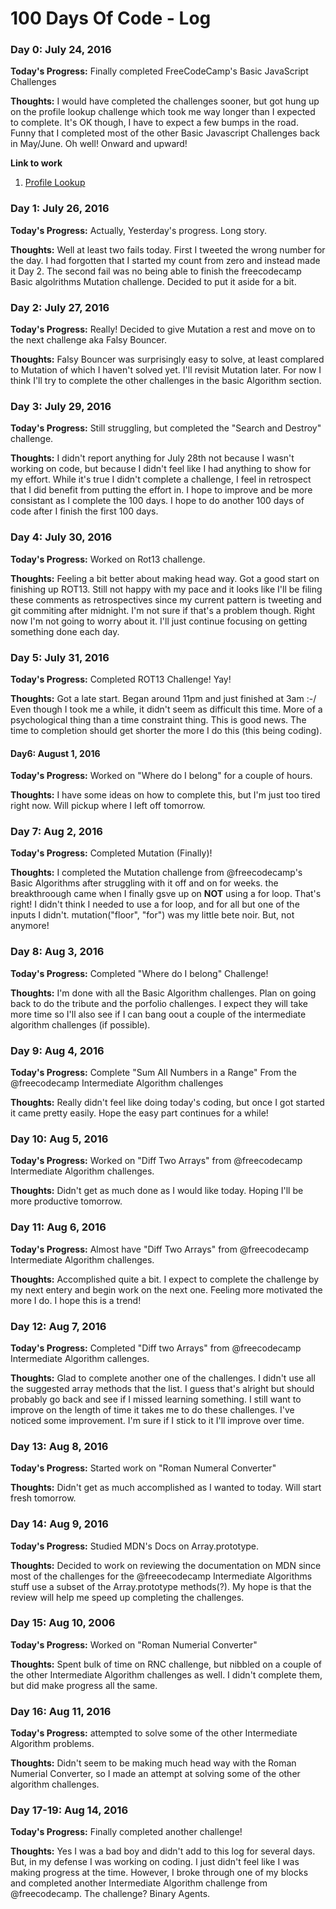 # 100 Days Of Code - Log
### Day 0: July 24, 2016

**Today's Progress:** Finally completed FreeCodeCamp's Basic JavaScript Challenges

**Thoughts:** I would have completed the challenges sooner, but got hung up on the profile lookup challenge which took me way longer than I expected to complete. It's OK though, I have to expect a few bumps in the road. Funny that I completed most of the other Basic Javascript Challenges back in May/June. Oh well! Onward and upward!

**Link to work**
1. [Profile Lookup](https://www.freecodecamp.com/challenges/profile-lookup)

### Day 1: July 26, 2016

**Today's Progress:** Actually, Yesterday's progress. Long story.

**Thoughts:** Well at least two fails today. First I tweeted the wrong number for the day. I had forgotten that I started my count from zero and instead made it Day 2. The second fail was no being able to  finish the freecodecamp Basic algolrithms Mutation challenge. Decided to put it aside for a bit.


### Day 2: July 27, 2016

**Today's Progress:** Really! Decided to give Mutation a rest and move on to the next challenge aka Falsy Bouncer.

**Thoughts:** Falsy Bouncer was surprisingly easy to solve, at least complared to Mutation of which I haven't solved yet. I'll revisit Mutation later. For now I think I'll try to complete the other challenges in the basic Algorithm section.

### Day 3: July 29, 2016

**Today's Progress:** Still struggling, but completed the "Search and Destroy" challenge.

**Thoughts:** I didn't report anything for July 28th not because I wasn't working on code, but because I didn't feel like I had anything to show for my effort. While it's true I didn't complete a challenge, I feel in retrospect that I did benefit from putting the effort in. I hope to improve and be more consistant as I complete the 100 days. I hope to do another 100 days of code after I finish the first 100 days.

### Day 4: July 30, 2016

**Today's Progress:** Worked on Rot13 challenge.

**Thoughts:** Feeling a bit better about making head way. Got a good start on finishing up ROT13. Still not happy with my pace and it looks like I'll be filing these comments as retrospectives since my current pattern is tweeting and git commiting after midnight. I'm not sure if that's a problem though. Right now I'm not going to worry about it. I'll just continue focusing on getting something done each day.


### Day 5: July 31, 2016

**Today's Progress:** Completed ROT13 Challenge! Yay!

**Thoughts:** Got a late start. Began around 11pm and just finished at 3am :-/ Even though I took me a while, it didn't seem as difficult this time. More of a psychological thing than a time constraint thing. This is good news. The time to completion should get shorter the more I do this (this being coding).

#### Day6: August 1, 2016

**Today's Progress:** Worked on "Where do I belong" for a couple of hours.

**Thoughts:** I have some ideas on how to complete this, but I'm just too tired right now. Will pickup where I left off tomorrow.


### Day 7: Aug 2, 2016

**Today's Progress:** Completed Mutation (Finally)!

**Thoughts:** I completed the Mutation challenge from @freecodecamp's Basic Algorithms after struggling with it off and on for weeks. the breakthroough came when I finally gsve up on **NOT** using a for loop. That's right! I didn't think I needed to use a for loop, and for all but one of the inputs I didn't. mutation("floor", "for") was my little bete noir. But, not anymore!


### Day 8: Aug 3, 2016

**Today's Progress:** Completed "Where do I belong" Challenge!

**Thoughts:** I'm done with all the Basic Algorithm challenges. Plan on going back to do the tribute and the porfolio challenges. I expect they will take more time so I'll  also see if I can bang oout a couple of the intermediate algorithm challenges (if possible).


### Day 9: Aug 4, 2016

**Today's Progress:** Complete "Sum All Numbers in a Range" From the @freecodecamp Intermediate Algorithm challenges

**Thoughts:** Really didn't feel like doing today's coding, but once I got started it came pretty easily.
Hope the easy part continues for a while!

### Day 10: Aug 5, 2016

**Today's Progress:** Worked on "Diff Two Arrays" from @freecodecamp Intermediate Algorithm challenges.

**Thoughts:** Didn't get as much done as I would like today. Hoping I'll be more productive tomorrow.

### Day 11: Aug 6, 2016

**Today's Progress:** Almost have "Diff Two Arrays" from @freecodecamp Intermediate Algorithm challenges.

**Thoughts:** Accomplished quite a bit. I expect to complete the challenge by my next entery and begin work on the next one. Feeling more motivated the more I do. I hope this is a trend! 


### Day 12: Aug 7, 2016

**Today's Progress:** Completed "Diff two Arrays" from @freecodecamp Intermediate Algorithm callenges.

**Thoughts:** Glad to complete another one of the challenges. I didn't use all the suggested array methods that the list. I guess that's alright but should probably go back and see if I missed learning something. I still want to improve on the length of time it takes me to do these challenges. I've noticed some improvement. I'm sure if I stick to it I'll improve over time.


### Day 13: Aug 8, 2016

**Today's Progress:** Started work on "Roman Numeral Converter"

**Thoughts:** Didn't get as much accomplished as I wanted to today. Will start fresh tomorrow.

### Day 14: Aug 9, 2016

**Today's Progress:** Studied MDN's Docs on Array.prototype.<stuff>

**Thoughts:** Decided to work on reviewing the documentation on MDN since most of the challenges for the @freeecodecamp Intermediate Algorithms stuff use a subset of the Array.prototype methods(?). My hope is that the review will help me speed up completing the challenges.

### Day 15: Aug 10, 2006

**Today's Progress:** Worked on "Roman Numerial Converter"

**Thoughts:** Spent bulk of time on RNC challenge, but nibbled on a couple of the other Intermediate Algorithm challenges as well. I didn't complete them, but did make progress all the same.

### Day 16: Aug 11, 2016

**Today's Progress:** attempted to solve some of the other Intermediate Algorithm problems.

**Thoughts:** Didn't seem to be making much head way with the Roman Numerial Converter, so I made an attempt at solving some of the other algorithm challenges. 

### Day 17-19:  Aug 14, 2016

**Today's Progress:** Finally completed another challenge!

**Thoughts:** Yes I was a bad boy and didn't add to this log for several days. But, in my defense I was working on coding. I just didn't feel like I was making progress at the time. However, I broke through one of my blocks and completed another Intermediate Algorithm challenge from @freecodecamp. The challenge? Binary Agents.
